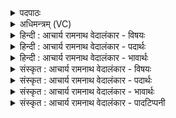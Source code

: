 <details><summary>पदपाठः</summary>

यो꣡निः꣢꣯। ते꣣। इन्द्र। स꣡द꣢꣯ने। अ꣣कारि। त꣢म्। आ। नृ꣡भिः꣢꣯। पु꣣रूहूत। पुरु। हूत। प्र꣢। या꣢हि। अ꣡सः꣢꣯। य꣡था꣢꣯। नः꣣। अविता꣢। वृ꣣धः꣢। चि꣣त्। द꣡दः꣢꣯। व꣡सू꣢꣯नि। म꣣म꣡दः꣢। च꣣। सो꣡मैः꣢꣯। ३१४।
</details>

<details><summary>अधिमन्त्रम् (VC)</summary>

- इन्द्रः
- वसिष्ठो मैत्रावरुणिः
- त्रिष्टुप्
- धैवतः
- ऐन्द्रं काण्डम्
</details>

<details><summary>हिन्दी : आचार्य रामनाथ वेदालंकार - विषयः</summary>

अगले मन्त्र में इन्द्र नाम से परमेश्वर और राजा को सम्बोधित किया गया है।
</details>

<details><summary>हिन्दी : आचार्य रामनाथ वेदालंकार - पदार्थः</summary>

पदार्थान्वयभाषाः -  प्रथम—परमेश्वर के पक्ष में। हे (इन्द्र) दुःखविदारक सुखप्रद परमेश्वर ! (ते) आपके (सदने) बैठने के निमित्त (योनिः) हृदय-गृह (अकारि) हमने संस्कृत कर लिया है। हे (पुरुहूत) बहुस्तुत ! (तम्) उस हृदय-गृह में (नृभिः) उन्नति करानेवाले सत्य, अहिंसा, दान, उदारता आदि गुणों के साथ (आ प्र याहि) आप आइए, (यथा) जिससे, आप (नः) हमारे (अविता) रक्षक और (वृधः चित्) वृद्धिकर्ता भी (असः) होवें, (वसूनि) आध्यात्मिक एवं भौतिक धनों को (ददः) देवें, (च) और (सोमैः) शान्तियों से (ममदः) हमें आनन्दित करें ॥ द्वितीय—राजा के पक्ष में। हे (इन्द्र) शत्रुविदारक शान्तिप्रदाता राजन् ! (ते) आपके (सदने) बैठने के निमित्त (योनिः) सिंहासन (अकारि) बनाया गया है। हे (पुरुहूत) बहुत-से प्रजाजनों द्वारा निर्वाचित राजन् ! आप (नृभिः) नेता राज्याधिकारियों के साथ (आ) आकर (प्रयाहि) विराजिए, (यथा) जिससे, आप (नः) हम प्रजाओं के (अविता) रक्षक और (वृधः चित्) उन्नतिकर्ता भी (असः) होवें, (वसूनि) धनों को (ददः) देवें, (च) और (सोमैः) शान्तियों से (ममदः) हम प्रजाजनों को आनन्दित करें ॥२॥ इस मन्त्र में श्लेषालङ्कार है ॥२॥
</details>

<details><summary>हिन्दी : आचार्य रामनाथ वेदालंकार - भावार्थः</summary>

भावार्थभाषाः -  परमेश्वर हृदयासन पर और राजा सिंहासन पर बैठकर सबको आध्यात्मिक तथा भौतिक रक्षा, वृद्धि, सम्पदा और शान्ति प्रदान कर सकते हैं ॥२॥
</details>

<details><summary>संस्कृत : आचार्य रामनाथ वेदालंकार - विषयः</summary>

अथेन्द्रनाम्ना परमेश्वरो राजा च सम्बोध्यते।
</details>

<details><summary>संस्कृत : आचार्य रामनाथ वेदालंकार - पदार्थः</summary>

पदार्थान्वयभाषाः -  हे (इन्द्र) दुःखविदारक सुखप्रद परमेश्वर, शत्रुविदारक शान्तिप्रद राजन् वा ! (ते) तव (सदने) उपवेशनार्थम्। अत्र निमित्तार्थे सप्तमी। (ते) तुभ्यम् (योनिः) हृदयरूपं गृहम् सिंहासनं वा। योनिरिति गृहनाम। निघं० ३।४। (अकारि) संस्कृतम् रचितं वा अस्माभिः। हे (पुरुहूत) बहुस्तुत, बहुभिः प्रजाजनैः निर्वाचित वा ! (तम्) हृदयगृहं सिंहासनं वा (नृभिः) उन्नायकैः सत्याहिंसादानदक्षिणादिभिः गुणैः नेतृभिः राज्याधिकारिभिर्वा सह (आ प्रयाहि) प्रकर्षेण आगच्छ, (यथा) येन तत्र स्थितस्त्वम् (नः) अस्माकम् (अविता) रक्षकः (वृधः चित्) वर्धकश्चापि। अत्र वृधु वृद्धौ धातोः ‘इगुपधज्ञाप्रीकिरः कः’ अ० ३।१।१३५ इति कः प्रत्ययः। (असः) भवेः। अस भुवि धातोर्लेटि मध्यमैकवचने रूपम्। (वसूनि) आध्यात्मिकानि भौतिकानि च धनानि (ददः) प्रयच्छेः। डुदाञ् दाने धातोर्लेटि रूपम्। (सोमैः च) शान्तिभिश्च (ममदः) तर्पयेः। मद तृप्तियोगे इति धातोः ‘बहुलं छन्दसि’ अ० २।४।७६ इति शपः श्लौ, द्वित्वे लेटि रूपम् ॥२॥२ अत्र श्लेषालङ्कारः ॥२॥
</details>

<details><summary>संस्कृत : आचार्य रामनाथ वेदालंकार - भावार्थः</summary>

भावार्थभाषाः -  परमेश्वरो हृदयासनं नृपतिश्च सिंहासनमधिष्ठाय सर्वेभ्य आध्यात्मिकीं भौतिकीं च रक्षां, वृद्धिं, सम्पदं, शान्तिं च प्रदातुमर्हति ॥२॥
</details>

<details><summary>संस्कृत : आचार्य रामनाथ वेदालंकार - पादटिप्पनी</summary>

टिप्पणी:   १. ऋ० ७।२४।१, ‘वृधश्चिद् ददो’ इत्यत्र ‘वृधे च ददो’ इति पाठः। २. ऋग्वेदे दयानन्दर्षिणा मन्त्रोऽयं राजप्रजापक्षे व्याख्यातः।
</details>